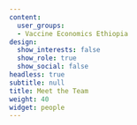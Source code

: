 ```yaml
---
content:
  user_groups:
  - Vaccine Economics Ethiopia
design:
  show_interests: false
  show_role: true
  show_social: false
headless: true
subtitle: null
title: Meet the Team
weight: 40
widget: people
---
```

